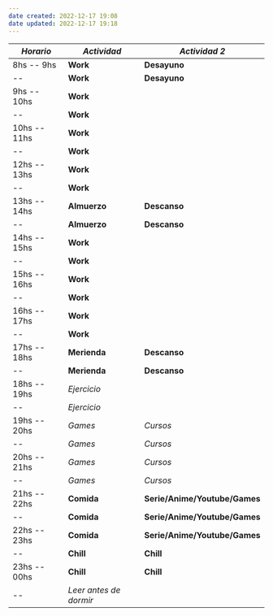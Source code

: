 ```yaml
---
date created: 2022-12-17 19:08
date updated: 2022-12-17 19:18
---
```


| _Horario_     | _Actividad_            | _Actividad 2_ |
| ------------- | ---------------------- | ------------- |
| 8hs -- 9hs    | **Work**               | **Desayuno**     |
| --            | **Work**               |    **Desayuno**            |
| 9hs -- 10hs   | **Work**               |               |
| --            | **Work**               |               |
| 10hs -- 11hs  | **Work**               |               |
| --            | **Work**               |               |
| 12hs -- 13hs  | **Work**               |               |
| --            | **Work**               |               |
| 13hs -- 14hs  | **Almuerzo**               | **Descanso**     |
| --            | **Almuerzo**              | **Descanso**      |
| 14hs -- 15hs  | **Work**               |               |
| --            | **Work**               |               |
| 15hs -- 16hs  | **Work**               |               |
| --            | **Work**               |               |
| 16hs -- 17hs  | **Work**               |               |
| --            | **Work**               |               |
| 17hs -- 18hs  | **Merienda**               | **Descanso**      |
| --            | **Merienda**               | **Descanso**      |
| 18hs -- 19hs  | _Ejercicio_                |       |
| --            | _Ejercicio_                |       |
| 19hs  -- 20hs | _Games_                | _Cursos_      |
| --            | _Games_                | _Cursos_      |
| 20hs  -- 21hs | _Games_                | _Cursos_      |
| --            | _Games_                | _Cursos_      |
| 21hs -- 22hs  | **Comida**                 | **Serie/Anime/Youtube/Games**        |
| --            | **Comida**                 | **Serie/Anime/Youtube/Games**         |
| 22hs -- 23hs  | **Comida**                 | **Serie/Anime/Youtube/Games**        |
| --            | **Chill**                  | **Chill**         |
| 23hs -- 00hs  | **Chill**                  | **Chill**         |
| --            | _Leer antes de dormir_ |               |

